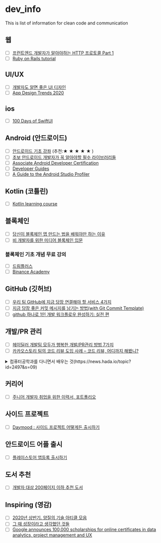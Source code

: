# dev_info
This is list of information for clean code and communication

## 웹
- [ ] [프런트엔드 개발자가 알아야하는 HTTP 프로토콜 Part 1](https://joshua1988.github.io/web-development/http-part1/)
- [ ] [Ruby on Rails tutorial](https://railstutorial.jp/)

## UI/UX
- [ ] [개발자도 알면 좋은 UI 디자인](https://joshua1988.github.io/web-development/design/ui-for-developers/)
- [ ] [App Design Trends 2020](https://medium.muz.li/app-design-trends-2020-c742184c2777)

## ios
- [ ] [100 Days of SwiftUI](https://www.hackingwithswift.com/100/swiftui)

## Android (안드로이드)
- [ ] [안드로이드 기초 강좌](https://recipes4dev.tistory.com/category/ANDROID%20%ED%94%84%EB%A1%9C%EA%B7%B8%EB%9E%98%EB%B0%8D) (추천:★ ★ ★ ★ ★ )
- [ ] [초보 안드로이드 개발자가 꼭 알아야할 필수 라이브러리들](https://academy.realm.io/kr/posts/360andev-chris-guzman-android-libraries-beginner/)
- [ ] [Associate Android Developer Certification](https://github.com/Amejia481/Associate-Android-Developer-Certification)
- [ ] [Developer Guides](https://developer.android.com/guide)
- [ ] [A Guide to the Android Studio Profiler](https://www.techotopia.com/index.php/A_Guide_to_the_Android_Studio_Profiler)

## Kotlin (코틀린)
- [ ] [Kotlin learning course](https://developer.android.com/kotlin/campaign/learn)

## 블록체인
- [ ] [당신이 블록체인 앱 만드는 법을 배워야만 하는 이유](https://medium.com/loom-network-korean/%EB%8B%B9%EC%8B%A0%EC%9D%B4-%EB%B8%94%EB%A1%9D%EC%B2%B4%EC%9D%B8-%EC%95%B1-%EB%A7%8C%EB%93%9C%EB%8A%94-%EB%B2%95%EC%9D%84-%EB%B0%B0%EC%9B%8C%EC%95%BC%EB%A7%8C-%ED%95%98%EB%8A%94-%EC%9D%B4%EC%9C%A0-e1a4c6e73f3d)
- [ ] [비 개발자를 위한 미디어 블록체인 입문](https://brunch.co.kr/@daeminpark/74)

 ### 블록체인 기초 개념 무료 강의
- [ ] [드림플러스](https://dreamplus.io/academy/blockchain/berkeley_curriculum)
- [ ] [Binance Academy](https://academy.binance.com/)

## GitHub (깃허브)
- [ ] [우리 팀 GitHub에 지금 당장 연결해야 할 서비스 4가지](https://medium.com/%EB%B0%95%EC%83%81%EA%B6%8C%EC%9D%98-%EC%82%BD%EC%A7%88%EB%B8%94%EB%A1%9C%EA%B7%B8/%EC%9A%B0%EB%A6%AC-%ED%8C%80-github%EC%97%90-%EB%8B%B9%EC%9E%A5-%EC%97%B0%EA%B2%B0%ED%95%B4%EC%95%BC-%ED%95%A0-4%EA%B0%80%EC%A7%80-%EC%84%9C%EB%B9%84%EC%8A%A4-4ea3c165114)
- [ ] [지금 당장 좋은 커밋 메시지를 남기는 방법(with Git Commit Template)](https://jeong-pro.tistory.com/m/207)
- [ ] [github 하나로 1인 개발 워크플로우 완성하기: 실전 편](https://www.huskyhoochu.com/issue-based-version-control-201/)

## 개발/PR 관리
- [ ] [헤이딜러 개발팀 모두가 행복한 개발/PR관리 방법 7가지](https://medium.com/prnd/%ED%97%A4%EC%9D%B4%EB%94%9C%EB%9F%AC-%EA%B0%9C%EB%B0%9C%ED%8C%80-%EB%AA%A8%EB%91%90%EA%B0%80-%ED%96%89%EB%B3%B5%ED%95%9C-%EA%B0%9C%EB%B0%9C-pr%EA%B4%80%EB%A6%AC-%EB%B0%A9%EB%B2%95-7%EA%B0%80%EC%A7%80-1d4cd5d091f0)
- [ ] [카카오스토리 팀의 코드 리뷰 도입 사례 – 코드 리뷰, 어디까지 해봤니?](https://tech.kakao.com/2016/02/04/code-review/)
<details>
    <summary>컴퓨터공학과를 다니면서 배우는 것(https://news.hada.io/topic?id=2497&s=09)</summary>
 
             0. 목록: https://brunch.co.kr/@toughrogrammer/9  
             1. 이산수학: https://brunch.co.kr/@toughrogrammer/8  
             2. 선형대수: https://brunch.co.kr/@toughrogrammer/10  
             3. 형식언어/오토마타: https://brunch.co.kr/@toughrogrammer/11  
             4. 자료구조: https://brunch.co.kr/@toughrogrammer/12  
             5. 알고리즘: https://brunch.co.kr/@toughrogrammer/13  
             6. 컴퓨터 구조: https://brunch.co.kr/@toughrogrammer/14  
             7. 운영체제: https://brunch.co.kr/@toughrogrammer/15  
             8. 네트워크: https://brunch.co.kr/@toughrogrammer/16  
             9. 데이터베이스: https://brunch.co.kr/@toughrogrammer/17               
</details>

## 커리어
- [ ] [주니어 개발자 취업을 위한 이력서, 포트폴리오](https://devuryu.tistory.com/159)

## 사이드 프로젝트
- [ ] [Daymood : 사이드 프로젝트 어떻게든 출시하기](https://medium.com/@hyunji.ma/daymood-%EC%82%AC%EC%9D%B4%EB%93%9C-%ED%94%84%EB%A1%9C%EC%A0%9D%ED%8A%B8-%EC%96%B4%EB%96%BB%EA%B2%8C%EB%93%A0-%EC%B6%9C%EC%8B%9C%ED%95%98%EA%B8%B0-10b3d99d9dc7)

## 안드로이드 어플 출시
- [ ] [플레이스토어 앱등록 출시하기](https://m.blog.naver.com/swing2app/221028227209)

## 도서 추천
- [ ] [개발자 대상 200페이지 이하 추천 도서](https://news.hada.io/topic?id=2187)

## Inspiring (영감)
- [ ] [2020년 상반기. 양질의 기술 아티클 모음](https://velog.io/@rkdrhksdn/2020%EB%85%84-%EC%83%81%EB%B0%98%EA%B8%B0-%EC%96%91%EC%A7%88%EC%9D%98-%EA%B8%B0%EC%88%A0-%EC%95%84%ED%8B%B0%ED%81%B4-%EB%AA%A8%EC%9D%8C%EC%A7%91)
- [ ] [그 때 성장이라고 생각했던 것들](https://jbee.io/essay/growth-mistaken-2020/)
- [ ] [Google announces 100,000 scholarships for online certificates in data analytics, project management and UX](https://www.cnbc.com/2020/07/13/google-announces-certificates-in-data-project-management-and-ux.html)
